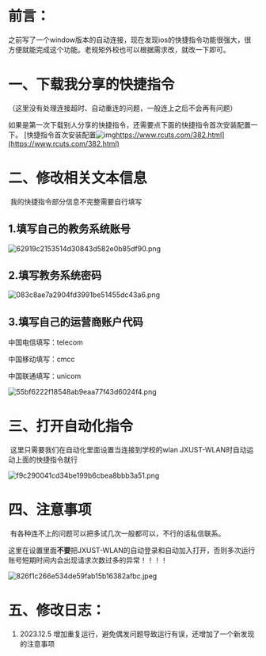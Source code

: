 #  前言：

   之前写了一个window版本的自动连接，现在发现ios的快捷指令功能很强大，很方便就能完成这个功能。老规矩外校也可以根据需求改，就改一下即可。

   

# 一、下载我分享的快捷指令



​    （这里没有处理连接超时、自动重连的问题，一般连上之后不会再有问题）

​    如果是第一次下载别人分享的快捷指令，还需要点下面的快捷指令首次安装配置一下。
 [快捷指令首次安装配置![img](https://csdnimg.cn/release/blog_editor_html/release2.3.7/ckeditor/plugins/CsdnLink/icons/icon-default.png?t=O83A)https://www.rcuts.com/382.html](https://www.rcuts.com/382.html)

# 二、修改相关文本信息

​    我的快捷指令部分信息不完整需要自行填写

##    1.填写自己的教务系统账号

   ![62919c2153514d30843d582e0b85df90.png](https://i-blog.csdnimg.cn/blog_migrate/b2eb3127159782ab626a53ca00570d54.png)
##    2.填写教务系统密码

![083c8ae7a2904fd3991be51455dc43a6.png](https://i-blog.csdnimg.cn/blog_migrate/97533407aba0191a25369dfb1fb49f1d.png)
##    3.填写自己的运营商账户代码

   中国电信填写：telecom

   中国移动填写：cmcc

   中国联通填写：unicom

![55bf6222f18548ab9eaa77f43d6024f4.png](https://i-blog.csdnimg.cn/blog_migrate/a2cf508470e90a65fa68266fb38ad235.png)

#  三、打开自动化指令

​    这里只需要我们在自动化里面设置当连接到学校的wlan  JXUST-WLAN时自动运动上面的快捷指令就行

![f9c290041cd34be199b6cbea8bbb3a51.png](https://i-blog.csdnimg.cn/blog_migrate/0d8542db55df70684ce4025a206c4e4d.png)

# 四、注意事项

​    有各种连不上的问题可以把多试几次一般都可以，不行的话私信联系。

​    这里在设置里面**不要**把JXUST-WLAN的自动登录和自动加入打开，否则多次运行账号短期时间内会出现请求次数过多的异常！！！！

![826f1c266e534de59fab15b16382afbc.jpeg](https://i-blog.csdnimg.cn/blog_migrate/50bad2afd8e72af5218b3589a464e45a.jpeg)



# 五、修改日志：

1. 2023.12.5 增加重复运行，避免偶发问题导致运行有误，还增加了一个新发现的注意事项